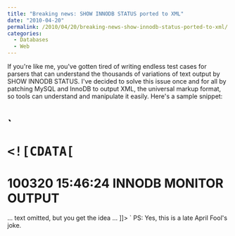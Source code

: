 ```yaml
---
title: "Breaking news: SHOW INNODB STATUS ported to XML"
date: "2010-04-20"
permalink: /2010/04/20/breaking-news-show-innodb-status-ported-to-xml/
categories:
  - Databases
  - Web
---
```

If you're like me, you've gotten tired of writing endless test cases for parsers that can understand the thousands of variations of text output by SHOW INNODB STATUS. I've decided to solve this issue once and for all by patching MySQL and InnoDB to output XML, the universal markup format, so tools can understand and manipulate it easily. Here's a sample snippet:

`<pre><status><![CDATA[
=====================================
100320 15:46:24 INNODB MONITOR OUTPUT
=====================================
... text omitted, but you get the idea ...
]]>
</status></pre>` 
PS: Yes, this is a late April Fool's joke.
